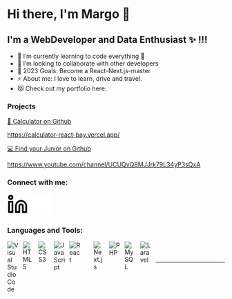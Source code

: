 # Hi there, I'm Margo 👋 

## I'm a WebDeveloper and Data Enthusiast ✨ !!!

- 🌱 I’m currently learning to code everything 🤣
- 👯 I’m looking to collaborate with other developers
- 🥅 2023 Goals: Become a React-Next.js-master
- ⚡ About me: I love to learn, drive and travel.
- 😻 Check out my portfolio here: 

### Projects

[🧮 Calculator on Github ](https://github.com/know-now/Tiny-React-calculator)

https://calculator-react-bay.vercel.app/

[💻 Find your Junior on Github ](https://github.com/know-now/Find_Your_Junior)

https://www.youtube.com/channel/UCUQvQ8MJJrk79L34yP3sQxA

### Connect with me:


[![website](./img/linkedin-light.svg)](https://www.linkedin.com/in/marharyta-turelyk/)
[![website](./img/linkedin-dark.svg)](https://www.linkedin.com/in/marharyta-turelyk/)
&nbsp;&nbsp;

### Languages and Tools:

<img align="left" alt="Visual Studio Code" width="26px" src="https://upload.wikimedia.org/wikipedia/commons/thumb/9/9a/Visual_Studio_Code_1.35_icon.svg/2048px-Visual_Studio_Code_1.35_icon.svg.png" style="padding-right:10px;" />
<img align="left" alt="HTML5" width="26px" src="https://cdn.jsdelivr.net/gh/devicons/devicon/icons/html5/html5-original.svg" style="padding-right:10px;" />
<img align="left" alt="CSS3" width="26px" src="https://cdn.jsdelivr.net/gh/devicons/devicon/icons/css3/css3-original.svg" style="padding-right:10px;" />
<img align="left" alt="JavaScript" width="26px" src="https://cdn.jsdelivr.net/gh/devicons/devicon/icons/javascript/javascript-original.svg" style="padding-right:10px;" />
<img align="left" alt="React" width="26px" src="https://cdn.jsdelivr.net/gh/devicons/devicon/icons/react/react-original.svg" style="padding-right:30px;" />
<img align="left" alt="Next.js" width="26px" src="https://upload.wikimedia.org/wikipedia/commons/thumb/8/8e/Nextjs-logo.svg/800px-Nextjs-logo.svg.png" style="padding-right:10px;" />
<img align="left" alt="PHP" width="26px" src="https://upload.wikimedia.org/wikipedia/commons/thumb/3/31/Webysther_20160423_-_Elephpant.svg/2560px-Webysther_20160423_-_Elephpant.svg.png" style="padding-right:10px;" />
<img align="left" alt="MySQL" width="26px" src="https://cdn.jsdelivr.net/gh/devicons/devicon/icons/mysql/mysql-original.svg" style="padding-right:10px;" />
<img align="left" alt="Laravel" width="26px" src="https://upload.wikimedia.org/wikipedia/commons/thumb/9/9a/Laravel.svg/1969px-Laravel.svg.png" style="padding-right:10px;" />

<br />
<br />

---


